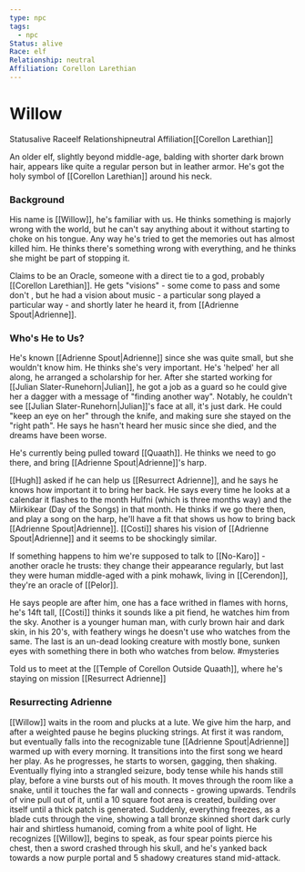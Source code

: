```yaml
---
type: npc
tags:
  - npc
Status: alive
Race: elf
Relationship: neutral
Affiliation: Corellon Larethian
---
```


# Willow
<span class="dataview inline-field"><span class="inline-field-key">Status</span><span class="inline-field-value">alive</span></span>
<span class="dataview inline-field"><span class="inline-field-key">Race</span><span class="inline-field-value">elf</span></span>
<span class="dataview inline-field"><span class="inline-field-key">Relationship</span><span class="inline-field-value">neutral</span></span>
<span class="dataview inline-field"><span class="inline-field-key">Affiliation</span><span class="inline-field-value">[[Corellon Larethian]]</span></span>

An older elf, slightly beyond middle-age, balding with shorter dark brown hair, appears like quite a regular person but in leather armor. He's got the holy symbol of [[Corellon Larethian]] around his neck. 

### Background
His name is [[Willow]], he's familiar with us. He thinks something is majorly wrong with the world, but he can't say anything about it without starting to choke on his tongue. Any way he's tried to get the memories out has almost killed him. He thinks there's something wrong with everything, and he thinks she might be part of stopping it.

Claims to be an Oracle, someone with a direct tie to a god, probably [[Corellon Larethian]]. He gets "visions" - some come to pass and some don't , but he had a vision about music - a particular song played a particular way - and shortly later he heard it, from [[Adrienne Spout|Adrienne]].

### Who's He to Us?
He's known [[Adrienne Spout|Adrienne]] since she was quite small, but she wouldn't know him. He thinks she's very important.  He's 'helped' her all along, he arranged a scholarship for her. After she started working for [[Julian Slater-Runehorn|Julian]],  he got a job as a guard so he could give her a dagger with a message of "finding another way". Notably, he couldn't see [[Julian Slater-Runehorn|Julian]]'s face at all, it's just dark. He could "keep an eye on her" through the knife, and making sure she stayed on the "right path". He says he hasn't heard her music since she died, and the dreams have been worse.

He's currently being pulled toward [[Quaath]]. He thinks we need to go there, and bring [[Adrienne Spout|Adrienne]]'s harp. 

[[Hugh]] asked if he can help us [[Resurrect Adrienne]], and he says he knows how important it to bring her back. He says every time he looks at a calendar it flashes to the month Hulfni (which is three months way) and the Miirkikear (Day of the Songs) in that month. He thinks if we go there then, and play a song on the harp, he'll have a fit that shows us how to bring back [[Adrienne Spout|Adrienne]]. [[Costi]] shares his vision of [[Adrienne Spout|Adrienne]] and it seems to be shockingly similar.

If something happens to him we're supposed to talk to [[No-Karo]] - another oracle he trusts: they change their appearance regularly, but last they were human middle-aged with a pink mohawk, living in [[Cerendon]], they're an oracle of [[Pelor]].

He says people are after him, one has a face writhed in flames with horns, he's 14ft tall, [[Costi]] thinks it sounds like a pit fiend, he watches him from the sky. Another is a younger human man, with curly brown hair and dark skin, in his 20's, with feathery wings he doesn't use who watches from the same. The last is an un-dead looking creature with mostly bone, sunken eyes with something there in both who watches from below. #mysteries 

Told us to meet at the [[Temple of Corellon Outside Quaath]], where he's staying on mission [[Resurrect Adrienne]]

### Resurrecting Adrienne

[[Willow]] waits in the room and plucks at a lute. We give him the harp, and after a weighted pause he begins plucking strings. At first it was random, but eventually falls into the recognizable tune [[Adrienne Spout|Adrienne]] warmed up with every morning. It transitions into the first song we heard her play. As he progresses, he starts to worsen, gagging, then shaking. Eventually flying into a strangled seizure, body tense while his hands still play, before a vine bursts out of his mouth. It moves through the room like a snake, until it touches the far wall and connects - growing upwards. Tendrils of vine pull out of it, until a 10 square foot area is created, building over itself until a thick patch is generated. Suddenly, everything freezes, as a blade cuts through the vine, showing a tall bronze skinned short dark curly hair and shirtless humanoid, coming from a white pool of light. He recognizes [[Willow]], begins to speak, as four spear points pierce his chest, then a sword crashed through his skull, and he's yanked back towards a now purple portal and 5 shadowy creatures stand mid-attack. 
